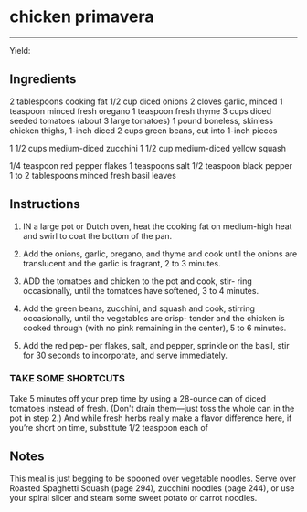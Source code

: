 # chicken primavera
---
Yield: 

## Ingredients
2 tablespoons cooking fat
1/2 cup diced onions
2 cloves garlic, minced
1 teaspoon minced fresh oregano
1 teaspoon fresh thyme
3 cups diced seeded tomatoes (about
3 large tomatoes)
1 pound boneless, skinless chicken
thighs, 1-inch diced
2 cups green beans, cut into 1-inch pieces

1 1/2 cups medium-diced zucchini
1 1/2 cup medium-diced yellow squash

1/4 teaspoon red pepper flakes
1 teaspoons salt
1/2 teaspoon black pepper
1 to 2 tablespoons minced fresh basil leaves

## Instructions
1. IN a large pot or Dutch oven, heat the cooking fat on
medium-high heat and swirl to coat the bottom of the pan.

2. Add the onions, garlic, oregano, and thyme and cook until
the onions are translucent and the garlic is fragrant, 2 to
3 minutes.
3. ADD the tomatoes and chicken to the pot and cook, stir-
ring occasionally, until the tomatoes have softened, 3 to
4 minutes. 
4. Add the green beans, zucchini, and squash and
cook, stirring occasionally, until the vegetables are crisp-
tender and the chicken is cooked through (with no pink
remaining in the center), 5 to 6 minutes. 
5. Add the red pep-
per flakes, salt, and pepper, sprinkle on the basil, stir for
30 seconds to incorporate, and serve immediately.


### TAKE SOME SHORTCUTS 
Take 5 minutes off your prep
time by using a 28-ounce can of diced tomatoes instead of
fresh. (Don't drain them—just toss the whole can in the pot in
step 2.) And while fresh herbs really make a flavor difference
here, if you’re short on time, substitute 1/2 teaspoon each of


## Notes

This meal is just begging to be spooned
over vegetable noodles. Serve over
Roasted Spaghetti Squash (page
294), zucchini noodles (page 244), or
use your spiral slicer and steam some
sweet potato or carrot noodles.